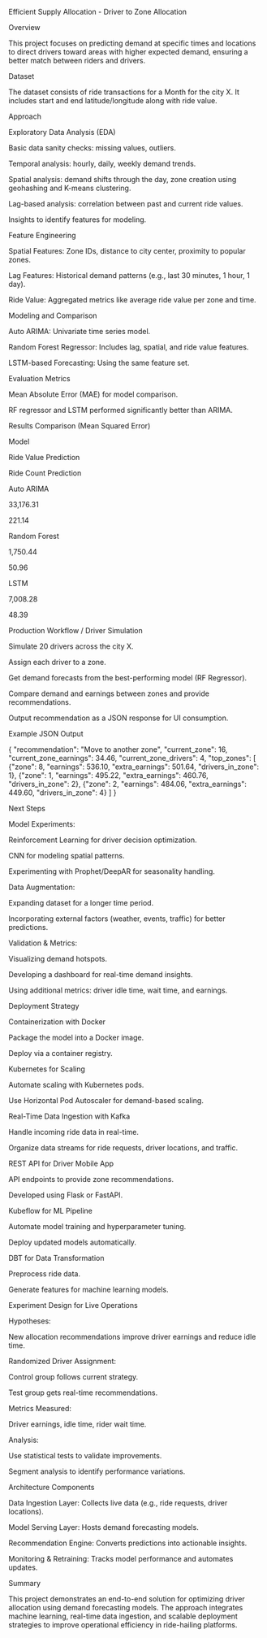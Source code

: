 Efficient Supply Allocation - Driver to Zone Allocation

Overview

This project focuses on predicting demand at specific times and locations to direct drivers toward areas with higher expected demand, ensuring a better match between riders and drivers.

Dataset

The dataset consists of ride transactions for a Month for the city X. It includes start and end latitude/longitude along with ride value.

Approach

Exploratory Data Analysis (EDA)

Basic data sanity checks: missing values, outliers.

Temporal analysis: hourly, daily, weekly demand trends.

Spatial analysis: demand shifts through the day, zone creation using geohashing and K-means clustering.

Lag-based analysis: correlation between past and current ride values.

Insights to identify features for modeling.

Feature Engineering

Spatial Features: Zone IDs, distance to city center, proximity to popular zones.

Lag Features: Historical demand patterns (e.g., last 30 minutes, 1 hour, 1 day).

Ride Value: Aggregated metrics like average ride value per zone and time.

Modeling and Comparison

Auto ARIMA: Univariate time series model.

Random Forest Regressor: Includes lag, spatial, and ride value features.

LSTM-based Forecasting: Using the same feature set.

Evaluation Metrics

Mean Absolute Error (MAE) for model comparison.

RF regressor and LSTM performed significantly better than ARIMA.

Results Comparison (Mean Squared Error)

Model

Ride Value Prediction

Ride Count Prediction

Auto ARIMA

33,176.31

221.14

Random Forest

1,750.44

50.96

LSTM

7,008.28

48.39

Production Workflow / Driver Simulation

Simulate 20 drivers across the city X.

Assign each driver to a zone.

Get demand forecasts from the best-performing model (RF Regressor).

Compare demand and earnings between zones and provide recommendations.

Output recommendation as a JSON response for UI consumption.

Example JSON Output

{
  "recommendation": "Move to another zone",
  "current_zone": 16,
  "current_zone_earnings": 34.46,
  "current_zone_drivers": 4,
  "top_zones": [
    {"zone": 8, "earnings": 536.10, "extra_earnings": 501.64, "drivers_in_zone": 1},
    {"zone": 1, "earnings": 495.22, "extra_earnings": 460.76, "drivers_in_zone": 2},
    {"zone": 2, "earnings": 484.06, "extra_earnings": 449.60, "drivers_in_zone": 4}
  ]
}

Next Steps

Model Experiments:

Reinforcement Learning for driver decision optimization.

CNN for modeling spatial patterns.

Experimenting with Prophet/DeepAR for seasonality handling.

Data Augmentation:

Expanding dataset for a longer time period.

Incorporating external factors (weather, events, traffic) for better predictions.

Validation & Metrics:

Visualizing demand hotspots.

Developing a dashboard for real-time demand insights.

Using additional metrics: driver idle time, wait time, and earnings.

Deployment Strategy

Containerization with Docker

Package the model into a Docker image.

Deploy via a container registry.

Kubernetes for Scaling

Automate scaling with Kubernetes pods.

Use Horizontal Pod Autoscaler for demand-based scaling.

Real-Time Data Ingestion with Kafka

Handle incoming ride data in real-time.

Organize data streams for ride requests, driver locations, and traffic.

REST API for Driver Mobile App

API endpoints to provide zone recommendations.

Developed using Flask or FastAPI.

Kubeflow for ML Pipeline

Automate model training and hyperparameter tuning.

Deploy updated models automatically.

DBT for Data Transformation

Preprocess ride data.

Generate features for machine learning models.

Experiment Design for Live Operations

Hypotheses:

New allocation recommendations improve driver earnings and reduce idle time.

Randomized Driver Assignment:

Control group follows current strategy.

Test group gets real-time recommendations.

Metrics Measured:

Driver earnings, idle time, rider wait time.

Analysis:

Use statistical tests to validate improvements.

Segment analysis to identify performance variations.

Architecture Components

Data Ingestion Layer: Collects live data (e.g., ride requests, driver locations).

Model Serving Layer: Hosts demand forecasting models.

Recommendation Engine: Converts predictions into actionable insights.

Monitoring & Retraining: Tracks model performance and automates updates.

Summary

This project demonstrates an end-to-end solution for optimizing driver allocation using demand forecasting models. The approach integrates machine learning, real-time data ingestion, and scalable deployment strategies to improve operational efficiency in ride-hailing platforms.

